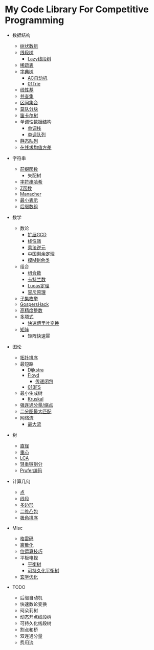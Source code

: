 # My Code Library For Competitive Programming
- 数据结构
  - [树状数组](https://github.com/hhy3/cp-library/blob/master/include/hy/FenwickTree.hpp#L10-L33)
  - [线段树](https://github.com/hhy3/cp-library/blob/master/include/hy/segtree.hpp#L10-L47)
    - [Lazy线段树](https://github.com/hhy3/cp-library/blob/master/include/hy/segtree.hpp#L50-L131)
  - [稀疏表](https://github.com/hhy3/cp-library/blob/master/include/hy/SparseTable.hpp)
  - [字典树](https://github.com/hhy3/cp-library/blob/master/include/hy/trie.hpp)
    - [AC自动机](https://github.com/hhy3/cp-library/blob/master/include/hy/trie.hpp#L30-L40)
    - [01Trie](https://github.com/hhy3/cp-library/blob/master/include/hy/trie.hpp#L43-L65)
  - [线性基](https://github.com/hhy3/cp-library/blob/master/include/hy/linear_bases.hpp#L9-L29)
  - [并查集](https://github.com/hhy3/cp-library/blob/master/include/hy/UF.hpp#L10-L33)
  - [区间集合](https://github.com/hhy3/cp-library/blob/master/include/hy/ranges.hpp#L9-L27)
  - [莫队分块](https://github.com/hhy3/cp-library/blob/master/include/hy/Mo.hpp#L12-L43)
  - [笛卡尔树](https://github.com/hhy3/cp-library/blob/master/include/hy/cartesian_tree.hpp#L9-L23)
  - 单调性数据结构
    - [单调栈](https://github.com/hhy3/cp-library/blob/master/include/hy/monotone_stack.hpp)
    - [单调队列](https://github.com/hhy3/cp-library/blob/master/include/hy/monotone_queue.hpp)
  - [静态队列](https://github.com/hhy3/cp-library/blob/master/include/hy/StaticQueue.hpp)
  - [在线求均值方差](https://github.com/hhy3/cp-library/blob/master/include/hy/OnlineEV.hpp)
- 字符串
  - [前缀函数](https://github.com/hhy3/cp-library/blob/master/include/hy/string.hpp#L13-L21)
    - 失配树
  - [字符串哈希](https://github.com/hhy3/cp-library/blob/master/include/hy/string.hpp#L24-L33)
  - [Z函数](https://github.com/hhy3/cp-library/blob/master/include/hy/string.hpp#L36-L45)
  - [Manacher](https://github.com/hhy3/cp-library/blob/master/include/hy/string.hpp#L48-L61)
  - [最小表示](https://github.com/hhy3/cp-library/blob/master/include/hy/string.hpp#L64-L77)
  - [后缀数组](https://github.com/hhy3/cp-library/blob/master/include/hy/string.hpp#L80-L96)
- 数学
  - 数论
    - [扩展GCD](https://github.com/hhy3/cp-library/blob/master/include/hy/math.hpp#L122-L130)
    - [线性筛](https://github.com/hhy3/cp-library/blob/master/include/hy/math.hpp#L20)
    - [乘法逆元](https://github.com/hhy3/cp-library/blob/master/include/hy/math.hpp#L46)
    - [中国剩余定理](https://github.com/hhy3/cp-library/blob/master/include/hy/math.hpp#L102)
    - [模M剩余类](https://github.com/hhy3/cp-library/blob/master/include/hy/modint.hpp#L15)
  - 组合
    - [组合数](https://github.com/hhy3/cp-library/blob/master/include/hy/math.hpp#L92-L100)
    - [卡特兰数](https://github.com/hhy3/cp-library/blob/master/include/hy/math.hpp#L102-L108)
    - [Lucas定理](https://github.com/hhy3/cp-library/blob/master/include/hy/math.hpp#L32-L47)
    - [容斥原理](https://github.com/hhy3/cp-library/blob/master/include/hy/math.hpp#L110-L119)
  - [子集枚举](https://github.com/hhy3/cp-library/blob/master/include/hy/math.hpp#L130)
  - [GospersHack](https://github.com/hhy3/cp-library/blob/master/include/hy/math.hpp#L139)
  - [高精度整数](https://github.com/hhy3/cp-library/blob/master/include/hy/bigint.hpp#L20)
  - [多项式](https://github.com/hhy3/cp-library/blob/master/include/hy/poly.hpp)
    - [快速傅里叶变换](https://github.com/hhy3/cp-library/blob/master/include/hy/poly.hpp#L44-L75)
  - [矩阵](https://github.com/hhy3/cp-library/blob/master/include/hy/matrix.hpp#L19)
    - 矩阵快速幂
- 图论
  - [拓扑排序](https://github.com/hhy3/cp-library/blob/master/include/hy/GraphAlgos.hpp)
  - 最短路
    - [Dijkstra](https://github.com/hhy3/cp-library/blob/master/include/hy/shortest_path.hpp#L18-L37)
    - [Floyd](https://github.com/hhy3/cp-library/blob/master/include/hy/shortest_path.hpp#L39-L43)
      - [传递闭包](https://github.com/hhy3/cp-library/blob/master/include/hy/transitive_closure.hpp#L8-L18)
    - [01BFS](https://github.com/hhy3/cp-library/blob/master/include/hy/shortest_path.hpp#L46-L62)
  - 最小生成树
    - [Kruskal](https://github.com/hhy3/cp-library/blob/master/include/hy/MST.hpp#L16-L26)
  - [强连通分量/缩点](https://github.com/hhy3/cp-library/blob/master/include/hy/SCC.hpp#L9)
  - [二分图最大匹配](https://github.com/hhy3/cp-library/blob/master/include/hy/hungarian.hpp#L22)
  - 网络流
    - [最大流](https://github.com/hhy3/cp-library/blob/master/include/hy/maxflow.hpp)
- 树
  - [直径](https://github.com/hhy3/cp-library/blob/master/include/hy/tree_algos.hpp#L136-L154)
  - [重心](https://github.com/hhy3/cp-library/blob/master/include/hy/tree_algos.hpp#L114-L134)
  - [LCA](https://github.com/hhy3/cp-library/blob/master/include/hy/tree_algos.hpp#L12-L33)
  - [轻重链剖分](https://github.com/hhy3/cp-library/blob/master/include/hy/tree_algos.hpp#L35-L68)
  - [Prufer编码](https://github.com/hhy3/cp-library/blob/master/include/hy/tree_algos.hpp#L70-L112)
- 计算几何
  - [点](https://github.com/hhy3/cp-library/blob/master/include/hy/geometry.hpp#L15-L31)
  - [线段](https://github.com/hhy3/cp-library/blob/master/include/hy/geometry.hpp#L33-L61)
  - [多边形](https://github.com/hhy3/cp-library/blob/master/include/hy/geometry.hpp#L63-L95)
  - [二维凸包](https://github.com/hhy3/cp-library/blob/master/include/hy/geometry.hpp#L97-L109)
  - [极角排序](https://github.com/hhy3/cp-library/blob/master/include/hy/geometry.hpp#L111-L116)
- Misc
  - [格雷码](https://github.com/hhy3/cp-library/blob/master/include/hy/misc.hpp#L8-L17)
  - [离散化](https://github.com/hhy3/cp-library/blob/master/include/hy/discretizer.hpp#L11-L20) 
  - [位运算技巧](https://github.com/hhy3/cp-library/blob/master/include/hy/bit_hacks.hpp)
  - 平板电视
    - [平衡树](https://github.com/hhy3/cp-library/blob/master/include/hy/pbds.cc#L7)
    - [可持久化平衡树](https://github.com/hhy3/cp-library/blob/master/include/hy/pbds.cc#L24-L25)
  - [玄学优化](https://github.com/hhy3/cp-library/blob/master/include/hy/prep.hpp)

- TODO
  - 后缀自动机
  - 快速数论变换
  - 珂朵莉树
  - 动态开点线段树
  - 可持久化线段树
  - 割点和桥
  - 双连通分量
  - 费用流
